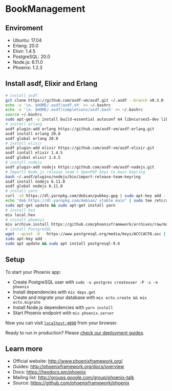 # BookManagement

## Enviroment

* Ubuntu: 17.04
* Erlang: 20.0
* Elixir: 1.4.5
* PostgreSQL: 20.0
* Node.js: 6.11.0
* Phoenix: 1.2.3

## Install asdf, Elixir and Erlang

```bash
# install asdf
git clone https://github.com/asdf-vm/asdf.git ~/.asdf --branch v0.3.0
echo -e '\n. $HOME/.asdf/asdf.sh' >> ~/.bashrc
echo -e '\n. $HOME/.asdf/completions/asdf.bash' >> ~/.bashrc
source ~/.bashrc
sudo apt-get -y install build-essential autoconf m4 libncurses5-dev libwxgtk3.0-dev libgl1-mesa-dev libglu1-mesa-dev libssh-dev unixodbc-dev
# install erlang
asdf plugin-add erlang https://github.com/asdf-vm/asdf-erlang.git
asdf install erlang 20.0
asdf global erlang 20.0
# install elixir
asdf plugin-add elixir https://github.com/asdf-vm/asdf-elixir.git
asdf isntall elixir 1.4.5
asdf global elixir 1.4.5
# install nodejs
asdf plugin-add nodejs https://github.com/asdf-vm/asdf-nodejs.git
# Imports Node.js release team's OpenPGP keys to main keyring
bash ~/.asdf/plugins/nodejs/bin/import-release-team-keyring
asdf install nodejs 6.11.0
asdf global nodejs 6.11.0
# install yarn
curl -sS https://dl.yarnpkg.com/debian/pubkey.gpg | sudo apt-key add -
echo "deb https://dl.yarnpkg.com/debian/ stable main" | sudo tee /etc/apt/sources.list.d/yarn.list
sudo apt-get update && sudo apt-get install yarn
# install hex
mix local.hex
# install phoenix
mix archive.install https://github.com/phoenixframework/archives/raw/master/phoenix_new.ez
# isntall PostgreSQL
wget --quiet -O - https://www.postgresql.org/media/keys/ACCC4CF8.asc | \
sudo apt-key add -
sudo apt update && sudo apt install postgresql-9.6
```

## Setup

To start your Phoenix app:

* Create PostgreSQL user with `sudo -u postgres createuser -P -s -e phoenix`
* Install dependencies with `mix deps.get`
* Create and migrate your database with `mix ecto.create && mix ecto.migrate`
* Install Node.js dependencies with `yarn install`
* Start Phoenix endpoint with `mix phoenix.server`

Now you can visit [`localhost:4000`](http://localhost:4000) from your browser.

Ready to run in production? Please [check our deployment guides](http://www.phoenixframework.org/docs/deployment).

## Learn more

* Official website: http://www.phoenixframework.org/
* Guides: http://phoenixframework.org/docs/overview
* Docs: https://hexdocs.pm/phoenix
* Mailing list: http://groups.google.com/group/phoenix-talk
* Source: https://github.com/phoenixframework/phoenix

